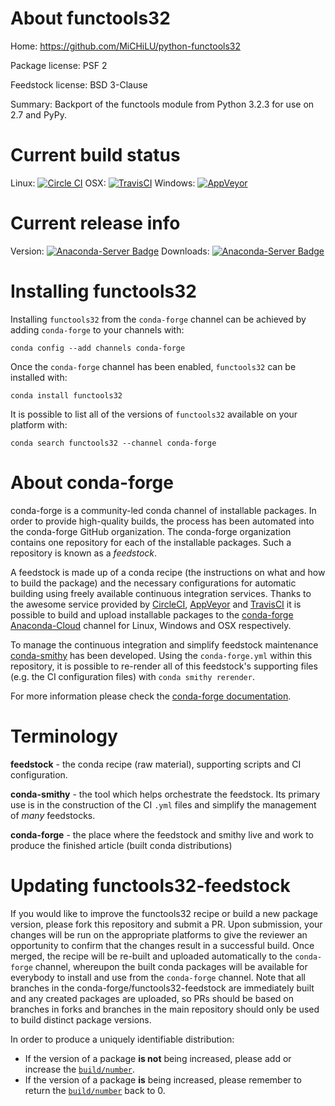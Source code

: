 About functools32
=================

Home: https://github.com/MiCHiLU/python-functools32

Package license: PSF 2

Feedstock license: BSD 3-Clause

Summary: Backport of the functools module from Python 3.2.3 for use on 2.7 and PyPy.



Current build status
====================

Linux: [![Circle CI](https://circleci.com/gh/conda-forge/functools32-feedstock.svg?style=shield)](https://circleci.com/gh/conda-forge/functools32-feedstock)
OSX: [![TravisCI](https://travis-ci.org/conda-forge/functools32-feedstock.svg?branch=master)](https://travis-ci.org/conda-forge/functools32-feedstock)
Windows: [![AppVeyor](https://ci.appveyor.com/api/projects/status/github/conda-forge/functools32-feedstock?svg=True)](https://ci.appveyor.com/project/conda-forge/functools32-feedstock/branch/master)

Current release info
====================
Version: [![Anaconda-Server Badge](https://anaconda.org/conda-forge/functools32/badges/version.svg)](https://anaconda.org/conda-forge/functools32)
Downloads: [![Anaconda-Server Badge](https://anaconda.org/conda-forge/functools32/badges/downloads.svg)](https://anaconda.org/conda-forge/functools32)

Installing functools32
======================

Installing `functools32` from the `conda-forge` channel can be achieved by adding `conda-forge` to your channels with:

```
conda config --add channels conda-forge
```

Once the `conda-forge` channel has been enabled, `functools32` can be installed with:

```
conda install functools32
```

It is possible to list all of the versions of `functools32` available on your platform with:

```
conda search functools32 --channel conda-forge
```


About conda-forge
=================

conda-forge is a community-led conda channel of installable packages.
In order to provide high-quality builds, the process has been automated into the
conda-forge GitHub organization. The conda-forge organization contains one repository
for each of the installable packages. Such a repository is known as a *feedstock*.

A feedstock is made up of a conda recipe (the instructions on what and how to build
the package) and the necessary configurations for automatic building using freely
available continuous integration services. Thanks to the awesome service provided by
[CircleCI](https://circleci.com/), [AppVeyor](http://www.appveyor.com/)
and [TravisCI](https://travis-ci.org/) it is possible to build and upload installable
packages to the [conda-forge](https://anaconda.org/conda-forge)
[Anaconda-Cloud](http://docs.anaconda.org/) channel for Linux, Windows and OSX respectively.

To manage the continuous integration and simplify feedstock maintenance
[conda-smithy](http://github.com/conda-forge/conda-smithy) has been developed.
Using the ``conda-forge.yml`` within this repository, it is possible to re-render all of
this feedstock's supporting files (e.g. the CI configuration files) with ``conda smithy rerender``.

For more information please check the [conda-forge documentation](https://conda-forge.org/docs/).

Terminology
===========

**feedstock** - the conda recipe (raw material), supporting scripts and CI configuration.

**conda-smithy** - the tool which helps orchestrate the feedstock.
                   Its primary use is in the construction of the CI ``.yml`` files
                   and simplify the management of *many* feedstocks.

**conda-forge** - the place where the feedstock and smithy live and work to
                  produce the finished article (built conda distributions)


Updating functools32-feedstock
==============================

If you would like to improve the functools32 recipe or build a new
package version, please fork this repository and submit a PR. Upon submission,
your changes will be run on the appropriate platforms to give the reviewer an
opportunity to confirm that the changes result in a successful build. Once
merged, the recipe will be re-built and uploaded automatically to the
`conda-forge` channel, whereupon the built conda packages will be available for
everybody to install and use from the `conda-forge` channel.
Note that all branches in the conda-forge/functools32-feedstock are
immediately built and any created packages are uploaded, so PRs should be based
on branches in forks and branches in the main repository should only be used to
build distinct package versions.

In order to produce a uniquely identifiable distribution:
 * If the version of a package **is not** being increased, please add or increase
   the [``build/number``](http://conda.pydata.org/docs/building/meta-yaml.html#build-number-and-string).
 * If the version of a package **is** being increased, please remember to return
   the [``build/number``](http://conda.pydata.org/docs/building/meta-yaml.html#build-number-and-string)
   back to 0.